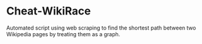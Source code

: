 # Cheat-WikiRace
Automated script using web scraping to find the shortest path between two Wikipedia pages by treating them as a graph.
